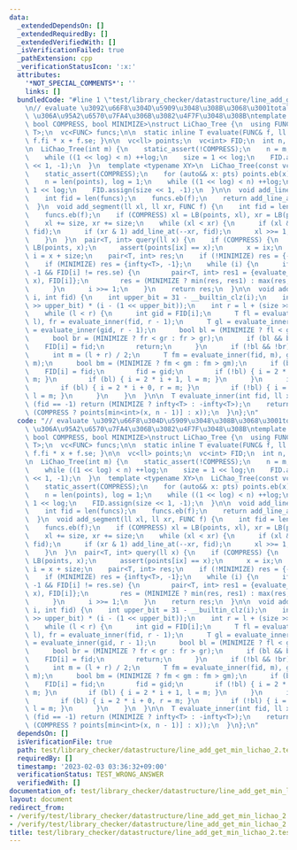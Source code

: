 ```yaml
---
data:
  _extendedDependsOn: []
  _extendedRequiredBy: []
  _extendedVerifiedWith: []
  _isVerificationFailed: true
  _pathExtension: cpp
  _verificationStatusIcon: ':x:'
  attributes:
    '*NOT_SPECIAL_COMMENTS*': ''
    links: []
  bundledCode: "#line 1 \"test/library_checker/datastructure/line_add_get_min_lichao_2.test.cpp\"\
    \n// evaluate \u3092\u66F8\u304D\u5909\u3048\u308B\u3068\u3001totally monotone\
    \ \u306A\u95A2\u6570\u7FA4\u306B\u3082\u4F7F\u3048\u308B\ntemplate <typename T,\
    \ bool COMPRESS, bool MINIMIZE>\nstruct LiChao_Tree {\n  using FUNC = pair<T,\
    \ T>;\n  vc<FUNC> funcs;\n\n  static inline T evaluate(FUNC& f, ll x) { return\
    \ f.fi * x + f.se; }\n\n  vc<ll> points;\n  vc<int> FID;\n  int n, log, size;\n\
    \n  LiChao_Tree(int m) {\n    static_assert(!COMPRESS);\n    n = m, log = 1;\n\
    \    while ((1 << log) < n) ++log;\n    size = 1 << log;\n    FID.assign(size\
    \ << 1, -1);\n  }\n  template <typename XY>\n  LiChao_Tree(const vc<XY> pts) {\n\
    \    static_assert(COMPRESS);\n    for (auto&& x: pts) points.eb(x);\n    UNIQUE(points);\n\
    \    n = len(points), log = 1;\n    while ((1 << log) < n) ++log;\n    size =\
    \ 1 << log;\n    FID.assign(size << 1, -1);\n  }\n\n  void add_line(FUNC f) {\n\
    \    int fid = len(funcs);\n    funcs.eb(f);\n    return add_line_at(1, fid);\n\
    \  }\n  void add_segment(ll xl, ll xr, FUNC f) {\n    int fid = len(funcs);\n\
    \    funcs.eb(f);\n    if (COMPRESS) xl = LB(points, xl), xr = LB(points, xr);\n\
    \    xl += size, xr += size;\n    while (xl < xr) {\n      if (xl & 1) add_line_at(xl++,\
    \ fid);\n      if (xr & 1) add_line_at(--xr, fid);\n      xl >>= 1, xr >>= 1;\n\
    \    }\n  }\n  pair<T, int> query(ll x) {\n    if (COMPRESS) {\n      int ix =\
    \ LB(points, x);\n      assert(points[ix] == x);\n      x = ix;\n    }\n    int\
    \ i = x + size;\n    pair<T, int> res;\n    if (!MINIMIZE) res = {-infty<T>, -1};\n\
    \    if (MINIMIZE) res = {infty<T>, -1};\n    while (i) {\n      if (FID[i] !=\
    \ -1 && FID[i] != res.se) {\n        pair<T, int> res1 = {evaluate_inner(FID[i],\
    \ x), FID[i]};\n        res = (MINIMIZE ? min(res, res1) : max(res, res1));\n\
    \      }\n      i >>= 1;\n    }\n    return res;\n  }\n\n  void add_line_at(int\
    \ i, int fid) {\n    int upper_bit = 31 - __builtin_clz(i);\n    int l = (size\
    \ >> upper_bit) * (i - (1 << upper_bit));\n    int r = l + (size >> upper_bit);\n\
    \    while (l < r) {\n      int gid = FID[i];\n      T fl = evaluate_inner(fid,\
    \ l), fr = evaluate_inner(fid, r - 1);\n      T gl = evaluate_inner(gid, l), gr\
    \ = evaluate_inner(gid, r - 1);\n      bool bl = (MINIMIZE ? fl < gl : fl > gl);\n\
    \      bool br = (MINIMIZE ? fr < gr : fr > gr);\n      if (bl && br) {\n    \
    \    FID[i] = fid;\n        return;\n      }\n      if (!bl && !br) return;\n\
    \      int m = (l + r) / 2;\n      T fm = evaluate_inner(fid, m), gm = evaluate_inner(gid,\
    \ m);\n      bool bm = (MINIMIZE ? fm < gm : fm > gm);\n      if (bm) {\n    \
    \    FID[i] = fid;\n        fid = gid;\n        if (!bl) { i = 2 * i + 0, r =\
    \ m; }\n        if (bl) { i = 2 * i + 1, l = m; }\n      }\n      if (!bm) {\n\
    \        if (bl) { i = 2 * i + 0, r = m; }\n        if (!bl) { i = 2 * i + 1,\
    \ l = m; }\n      }\n    }\n  }\n\n  T evaluate_inner(int fid, ll x) {\n    if\
    \ (fid == -1) return (MINIMIZE ? infty<T> : -infty<T>);\n    return evaluate(funcs[fid],\
    \ (COMPRESS ? points[min<int>(x, n - 1)] : x));\n  }\n};\n"
  code: "// evaluate \u3092\u66F8\u304D\u5909\u3048\u308B\u3068\u3001totally monotone\
    \ \u306A\u95A2\u6570\u7FA4\u306B\u3082\u4F7F\u3048\u308B\ntemplate <typename T,\
    \ bool COMPRESS, bool MINIMIZE>\nstruct LiChao_Tree {\n  using FUNC = pair<T,\
    \ T>;\n  vc<FUNC> funcs;\n\n  static inline T evaluate(FUNC& f, ll x) { return\
    \ f.fi * x + f.se; }\n\n  vc<ll> points;\n  vc<int> FID;\n  int n, log, size;\n\
    \n  LiChao_Tree(int m) {\n    static_assert(!COMPRESS);\n    n = m, log = 1;\n\
    \    while ((1 << log) < n) ++log;\n    size = 1 << log;\n    FID.assign(size\
    \ << 1, -1);\n  }\n  template <typename XY>\n  LiChao_Tree(const vc<XY> pts) {\n\
    \    static_assert(COMPRESS);\n    for (auto&& x: pts) points.eb(x);\n    UNIQUE(points);\n\
    \    n = len(points), log = 1;\n    while ((1 << log) < n) ++log;\n    size =\
    \ 1 << log;\n    FID.assign(size << 1, -1);\n  }\n\n  void add_line(FUNC f) {\n\
    \    int fid = len(funcs);\n    funcs.eb(f);\n    return add_line_at(1, fid);\n\
    \  }\n  void add_segment(ll xl, ll xr, FUNC f) {\n    int fid = len(funcs);\n\
    \    funcs.eb(f);\n    if (COMPRESS) xl = LB(points, xl), xr = LB(points, xr);\n\
    \    xl += size, xr += size;\n    while (xl < xr) {\n      if (xl & 1) add_line_at(xl++,\
    \ fid);\n      if (xr & 1) add_line_at(--xr, fid);\n      xl >>= 1, xr >>= 1;\n\
    \    }\n  }\n  pair<T, int> query(ll x) {\n    if (COMPRESS) {\n      int ix =\
    \ LB(points, x);\n      assert(points[ix] == x);\n      x = ix;\n    }\n    int\
    \ i = x + size;\n    pair<T, int> res;\n    if (!MINIMIZE) res = {-infty<T>, -1};\n\
    \    if (MINIMIZE) res = {infty<T>, -1};\n    while (i) {\n      if (FID[i] !=\
    \ -1 && FID[i] != res.se) {\n        pair<T, int> res1 = {evaluate_inner(FID[i],\
    \ x), FID[i]};\n        res = (MINIMIZE ? min(res, res1) : max(res, res1));\n\
    \      }\n      i >>= 1;\n    }\n    return res;\n  }\n\n  void add_line_at(int\
    \ i, int fid) {\n    int upper_bit = 31 - __builtin_clz(i);\n    int l = (size\
    \ >> upper_bit) * (i - (1 << upper_bit));\n    int r = l + (size >> upper_bit);\n\
    \    while (l < r) {\n      int gid = FID[i];\n      T fl = evaluate_inner(fid,\
    \ l), fr = evaluate_inner(fid, r - 1);\n      T gl = evaluate_inner(gid, l), gr\
    \ = evaluate_inner(gid, r - 1);\n      bool bl = (MINIMIZE ? fl < gl : fl > gl);\n\
    \      bool br = (MINIMIZE ? fr < gr : fr > gr);\n      if (bl && br) {\n    \
    \    FID[i] = fid;\n        return;\n      }\n      if (!bl && !br) return;\n\
    \      int m = (l + r) / 2;\n      T fm = evaluate_inner(fid, m), gm = evaluate_inner(gid,\
    \ m);\n      bool bm = (MINIMIZE ? fm < gm : fm > gm);\n      if (bm) {\n    \
    \    FID[i] = fid;\n        fid = gid;\n        if (!bl) { i = 2 * i + 0, r =\
    \ m; }\n        if (bl) { i = 2 * i + 1, l = m; }\n      }\n      if (!bm) {\n\
    \        if (bl) { i = 2 * i + 0, r = m; }\n        if (!bl) { i = 2 * i + 1,\
    \ l = m; }\n      }\n    }\n  }\n\n  T evaluate_inner(int fid, ll x) {\n    if\
    \ (fid == -1) return (MINIMIZE ? infty<T> : -infty<T>);\n    return evaluate(funcs[fid],\
    \ (COMPRESS ? points[min<int>(x, n - 1)] : x));\n  }\n};\n"
  dependsOn: []
  isVerificationFile: true
  path: test/library_checker/datastructure/line_add_get_min_lichao_2.test.cpp
  requiredBy: []
  timestamp: '2023-02-03 03:36:32+09:00'
  verificationStatus: TEST_WRONG_ANSWER
  verifiedWith: []
documentation_of: test/library_checker/datastructure/line_add_get_min_lichao_2.test.cpp
layout: document
redirect_from:
- /verify/test/library_checker/datastructure/line_add_get_min_lichao_2.test.cpp
- /verify/test/library_checker/datastructure/line_add_get_min_lichao_2.test.cpp.html
title: test/library_checker/datastructure/line_add_get_min_lichao_2.test.cpp
---
```

